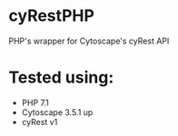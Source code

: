# cyRestPHP
PHP's wrapper for Cytoscape's cyRest API

# Tested using:
* PHP 7.1
* Cytoscape 3.5.1 up
* cyRest v1

